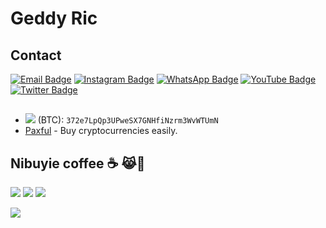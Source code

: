 <h1 align ="centre">Geddy Ric</h1>


## Contact

 [![Email Badge](https://img.shields.io/badge/Email-brown?style=for-the-badge&logo=gmail&logoColor=green)](mailto:ctronics.aid@gmail.com) [![Instagram Badge](https://img.shields.io/badge/Instagram-ff69b4?style=for-the-badge&logo=instagram&logoColor=white)](https://www.instagram.com/gr_cictehro?igsh=dGJlM3VzYnlzNmJ6) [![WhatsApp Badge](https://img.shields.io/badge/Whatsapp-25D366?style=for-the-badge&logo=whatsapp&logoColor=white)](https://wa.me/254104166980) [![YouTube Badge](https://img.shields.io/badge/YouTube-red?style=for-the-badge&logo=youtube&logoColor=white)](https://youtube.com/@cictehro?si=x1Pu4vLc7k4emoS2) [![Twitter Badge](https://img.shields.io/badge/Twitter-black?style=for-the-badge&logo=Twitter&logoColor=white)](https://x.com/@ricgeddy)
##
##
##

- ![](https://img.shields.io/badge/Bitcoin-000000?style=for-the-badge&logo=bitcoin&logoColor=white) (BTC): `372e7LpQp3UPweSX7GNHfiNzrm3WvWTUmN`
- [Paxful](https://paxful.com/register?r=KmdA11VGrdV) - Buy cryptocurrencies easily.
##
##
## Nibuyie coffee ☕ 😹🗿
![](https://img.shields.io/badge/Buy_Me_A_Coffee-FFDD00?style=for-the-badge&logo=buy-me-a-coffee&logoColor=black)
![](https://img.shields.io/badge/PayPal-00457C?style=for-the-badge&logo=paypal&logoColor=white)
![](https://img.shields.io/badge/Stripe-626CD9?style=for-the-badge&logo=Stripe&logoColor=white)

![](https://img.shields.io/badge/Ethereum-3C3C3D?style=for-the-badge&logo=Ethereum&logoColor=white)

<!---savvydarknight/savvydarknight is a ✨ special ✨ repository because its `README.md` (this file) appears on your GitHub profile.You can click the Preview link to take a look at your changes.--->
